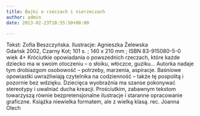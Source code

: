 ```yaml
---
title: Bajki o rzeczach i nierzeczach
author: admin
date: 2013-02-23T18:55:50+00:00

---
```


  Tekst: Zofia Beszczyńska. Ilustracje: Agnieszka Żelewska<br /> Gdańsk 2002, Czarny Kot; 101 s. ; 140 x 210 mm ; ISBN 83-915080-5-0<br /> wiek 4+
Króciutkie opowiadania o powszednich rzeczach, które każde dziecko ma w swoim otoczeniu – o słoiku, włóczce, guziku&#8230; Autorka nadaje tym drobiazgom osobowość – potrzeby, marzenia, aspiracje. Baśniowe opowiastki uwrażliwiają czytelnika na codzienność – także tę pospolitą i pozornie bez wdzięku. Dziecięca wyobraźnia ma szanse pokonywać stereotypy i uwalniać ducha kreacji. Prościutkim, zabawnym tekstom towarzyszą równie bezpretensjonalne ilustracje i staranne opracowanie graficzne. Książka niewielka formatem, ale z wielką klasą.
rec. Joanna Olech
